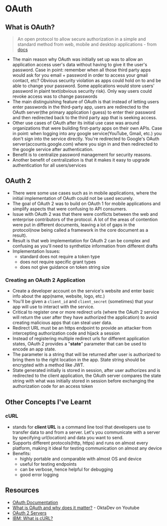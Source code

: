 # OAuth


## What is OAuth?
> An open protocol to allow secure authorization in a simple and standard method from web, mobile and desktop applications
\- from [docs](https://oauth.net/)
- The main reason why OAuth was initially set up was to allow an application access user's data without having to give it the user's password. Case in point: remember when all those third party apps would ask for you email + password in order to access your gmail contact, etc? Obvious security violation as apps could hold on to and be able to change your password. Some applications would store users' password in plaint text(obvious security risk). Only way users could revoke access was to change passwords
- The main distinguishing feature of OAuth is that instead of letting users enter passwords in the third-party app, users are redirected to the OAuth server(the primary application I guess) to enter their password and then redirected back to the third party app that is seeking access.
- Other use cases of OAuth after its initial use case was around organizations that were building first-party apps on their own APIs. Case in point: when logging into any google service(YouTube, Gmail, etc.) you don't sign into the service directly. You're redirected to Google's OAuth server(accounts.google.com) where you sign in and then redirected to the google service after authentication.
- Benefit is to centralize password management for security reasons.
- Another benefit of centralization is that it makes it easy to upgrade authentication for all users/services


## OAuth 2
- There were some use cases such as in mobile applications, where the initial implementation of OAuth could not be used securely.
-  The goal of OAuth 2 was to build on OAuth 1 for mobile applications and simplify aspects that were confusing to API consumers.
- Issue with OAuth 2 was that there were conflicts between the web and enterprise contributors of the protocol. A lot of the areas of contention were put in different documents, leaving a lot of gaps in the protocol(now being called a framework in the core document as a result).
- Result is that web implementation for OAuth 2 can be complex and confusing as you'll need to synthetize information from different drafts
- Implementation Issues:
    - standard does not require a token type
    - does not require specific grant types
    - does not give guidance on token string size


### Creating an OAuth 2 Application
- Create a developer account on the service's website and enter basic info about the app(name, website, logo, etc.)
- You'll be given a `client_id` and `client_secret` (sometimes) that your app will use to interact with the service.
- Critical to register one or more redirect urls (where the OAuth 2 service will return the user after they have authorized the application) to avoid creating malicious apps that can steal user data.
- Redirect URL must be an https endpoint to provide an attacker from intercepting authorization code and hijack a session
- Instead of registering multiple redirect urls for different application states, OAuth 2 provides a "**state**" parameter that can be used to encode an app state. 
- The parameter is a string that will be returned after user is authorized to bring them to the right location in the app. State string should be encrypted with a method like JWT.
- State generated initially is stored in session, after user authorizes and is redirected to the client application, the OAuth server compares the state string with what was initially stored in session before exchanging the authorization code for an access token


## Other Concepts I've Learnt
### **cURL**
- stands for **client URL** is a command line tool that developers use to transfer data to and from a server. Let's you communicate with a server by specifying url(location) and data you want to send. 
- Supports different protocols(http, https) and runs on almost every platform, making it ideal for testing communication on almost any device
- Benefits: 
    - highly portable and comparable with almost OS and device
    - useful for testing endpoints
    - can be verbose, hence helpful for debugging
    - good error logging


## Resources
- [OAuth Documentation](https://oauth.net/)
- [What is OAuth and why does it matter?](https://www.youtube.com/watch?v=KT8ybowdyr0) - OktaDev on Youtube
- [OAuth 2 Servers](https://www.oauth.com/oauth2-servers/)
- [IBM: What is cURL?](https://developer.ibm.com/articles/what-is-curl-command/)